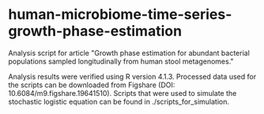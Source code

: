 # human-microbiome-time-series-growth-phase-estimation
Analysis script for article "Growth phase estimation for abundant bacterial populations sampled longitudinally from human stool metagenomes." 

Analysis results were verified using R version 4.1.3. Processed data used for the scripts can be downloaded from Figshare (DOI: 10.6084/m9.figshare.19641510). Scripts that were used to simulate the stochastic logistic equation can be found in ./scripts_for_simulation.

